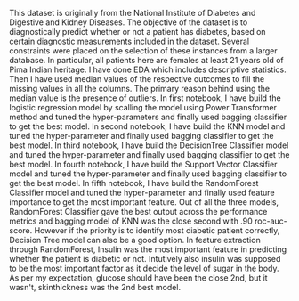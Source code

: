 This dataset is originally from the National Institute of Diabetes and Digestive and Kidney Diseases. The objective of the dataset is to diagnostically predict whether or not a patient has diabetes, based on certain diagnostic measurements included in the dataset. Several constraints were placed on the selection of these instances from a larger database. In particular, all patients here are females at least 21 years old of Pima Indian heritage.
I have done EDA which includes descriptive statistics. 
Then I have used median values of the respective outcomes to fill the missing values in all the columns. The primary reason behind using the median value is the presence of outliers.
In first notebook, I have build the logistic regression model by scalling the model using Power Transformer method and tuned the hyper-parameters and finally used bagging classifier to get the best model.
In second notebook, I have build the KNN model and tuned the hyper-parameter and finally used bagging classifier to get the best model. 
In third notebook, I have build the DecisionTree Classifier model and tuned the hyper-parameter and finally used bagging classifier to get the best model.
In fourth notebook, I have build the Support Vector Classifier model and tuned the hyper-parameter and finally used bagging classifier to get the best model.
In fifth notebook, I have build the RandomForest Classifier model and tuned the hyper-parameter and finally used feature importance to get the most important feature.
Out of all the three models, RandomForest Classifier gave the best output across the performance metrics and bagging model of KNN was the close second with .90 roc-auc-score. However if the priority is to identify most diabetic patient correctly, Decision Tree model can also be a good option.
In feature extraction through RandomForest, Insulin was the most important feature in predicting whether the patient is diabetic or not. Intutively also insulin was supposed to be the most important factor as it decide the level of sugar in the body. As per my expectation, glucose should have been the close 2nd, but it wasn't, skinthickness was the 2nd best model.
